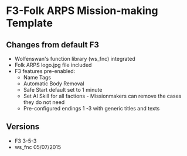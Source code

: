 # F3-Folk ARPS Mission-making Template #

## Changes from default F3 ##

* Wolfenswan's function library (ws_fnc) integrated
* Folk ARPS logo.jpg file included
* F3 features pre-enabled:
  * Name Tags
  * Automatic Body Removal
  * Safe Start default set to 1 minute
  * Set AI Skill for all factions - Missionmakers can remove the cases they do not need
  * Pre-configured endings 1 -3 with generic titles and texts

## Versions ##
* F3 3-5-3
* ws_fnc 05/07/2015
